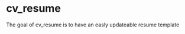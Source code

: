 
# cv_resume

<!-- badges: start -->
<!-- badges: end -->

The goal of cv_resume is to have an easly updateable resume template

